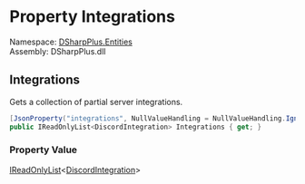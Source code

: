 # Property Integrations

Namespace: [DSharpPlus.Entities](DSharpPlus.Entities.md)  
Assembly: DSharpPlus.dll

## <a id="DSharpPlus_Entities_DiscordConnection_Integrations"></a>Integrations

Gets a collection of partial server integrations.

```csharp
[JsonProperty("integrations", NullValueHandling = NullValueHandling.Ignore)]
public IReadOnlyList<DiscordIntegration> Integrations { get; }
```

### Property Value

[IReadOnlyList](https://learn.microsoft.com/dotnet/api/system.collections.generic.ireadonlylist\-1)<[DiscordIntegration](DSharpPlus.Entities.DiscordIntegration.md)\>

